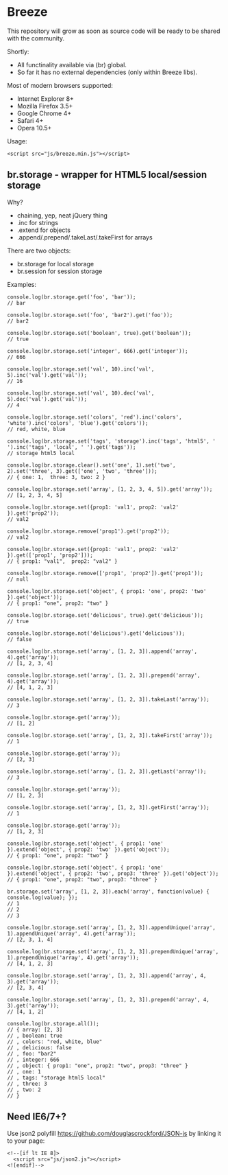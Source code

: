 # Breeze

This repository will grow as soon as source code will be ready to be shared with the community.

Shortly:

- All functinality available via (br) global.
- So far it has no external dependencies (only within Breeze libs).

Most of modern browsers supported:

- Internet Explorer 8+
- Mozilla Firefox 3.5+
- Google Chrome 4+
- Safari 4+
- Opera 10.5+

Usage:

```
<script src="js/breeze.min.js"></script>
```

## br.storage - wrapper for HTML5 local/session storage

Why?

- chaining, yep, neat jQuery thing
- .inc for strings 
- .extend for objects
- .append/.prepend/.takeLast/.takeFirst for arrays

There are two objects:

- br.storage for local storage
- br.session for session storage

Examples:

```
console.log(br.storage.get('foo', 'bar'));
// bar

console.log(br.storage.set('foo', 'bar2').get('foo'));
// bar2

console.log(br.storage.set('boolean', true).get('boolean'));
// true

console.log(br.storage.set('integer', 666).get('integer'));
// 666

console.log(br.storage.set('val', 10).inc('val', 5).inc('val').get('val'));
// 16

console.log(br.storage.set('val', 10).dec('val', 5).dec('val').get('val'));
// 4

console.log(br.storage.set('colors', 'red').inc('colors', 'white').inc('colors', 'blue').get('colors'));
// red, white, blue 

console.log(br.storage.set('tags', 'storage').inc('tags', 'html5', ' ').inc('tags', 'local', ' ').get('tags'));
// storage html5 local 

console.log(br.storage.clear().set('one', 1).set('two', 2).set('three', 3).get(['one', 'two', 'three']));
// { one: 1,  three: 3, two: 2 }

console.log(br.storage.set('array', [1, 2, 3, 4, 5]).get('array'));
// [1, 2, 3, 4, 5]

console.log(br.storage.set({prop1: 'val1', prop2: 'val2' }).get('prop2'));
// val2

console.log(br.storage.remove('prop1').get('prop2'));
// val2

console.log(br.storage.set({prop1: 'val1', prop2: 'val2' }).get(['prop1', 'prop2']));
// { prop1: "val1",  prop2: "val2" }

console.log(br.storage.remove(['prop1', 'prop2']).get('prop1'));
// null

console.log(br.storage.set('object', { prop1: 'one', prop2: 'two' }).get('object'));
// { prop1: "one", prop2: "two" }

console.log(br.storage.set('delicious', true).get('delicious'));
// true

console.log(br.storage.not('delicious').get('delicious'));
// false

console.log(br.storage.set('array', [1, 2, 3]).append('array', 4).get('array'));
// [1, 2, 3, 4] 

console.log(br.storage.set('array', [1, 2, 3]).prepend('array', 4).get('array'));
// [4, 1, 2, 3] 

console.log(br.storage.set('array', [1, 2, 3]).takeLast('array'));
// 3

console.log(br.storage.get('array'));
// [1, 2]

console.log(br.storage.set('array', [1, 2, 3]).takeFirst('array'));
// 1

console.log(br.storage.get('array'));
// [2, 3]

console.log(br.storage.set('array', [1, 2, 3]).getLast('array'));
// 3

console.log(br.storage.get('array'));
// [1, 2, 3]

console.log(br.storage.set('array', [1, 2, 3]).getFirst('array'));
// 1

console.log(br.storage.get('array'));
// [1, 2, 3]

console.log(br.storage.set('object', { prop1: 'one' }).extend('object', { prop2: 'two' }).get('object'));
// { prop1: "one", prop2: "two" }

console.log(br.storage.set('object', { prop1: 'one' }).extend('object', { prop2: 'two', prop3: 'three' }).get('object'));
// { prop1: "one", prop2: "two", prop3: "three" }

br.storage.set('array', [1, 2, 3]).each('array', function(value) { console.log(value); });
// 1
// 2
// 3

console.log(br.storage.set('array', [1, 2, 3]).appendUnique('array', 1).appendUnique('array', 4).get('array'));
// [2, 3, 1, 4] 

console.log(br.storage.set('array', [1, 2, 3]).prependUnique('array', 1).prependUnique('array', 4).get('array'));
// [4, 1, 2, 3] 

console.log(br.storage.set('array', [1, 2, 3]).append('array', 4, 3).get('array'));
// [2, 3, 4]

console.log(br.storage.set('array', [1, 2, 3]).prepend('array', 4, 3).get('array'));
// [4, 1, 2]

console.log(br.storage.all());
// { array: [2, 3]
// , boolean: true
// , colors: "red, white, blue"
// , delicious: false
// , foo: "bar2"
// , integer: 666
// , object: { prop1: "one", prop2: "two", prop3: "three" }
// , one: 1
// , tags: "storage html5 local"
// , three: 3
// , two: 2
// }

```

## Need IE6/7+?

Use json2 polyfill <a href="https://github.com/douglascrockford/JSON-js">https://github.com/douglascrockford/JSON-js</a> by linking it to your page:

```
<!--[if lt IE 8]>
  <script src="js/json2.js"></script>
<![endif]-->
```

